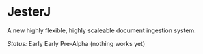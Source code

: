 JesterJ
=======

A new highly flexible, highly scaleable document ingestion system. 

*Status:* Early Early Pre-Alpha (nothing works yet) 

